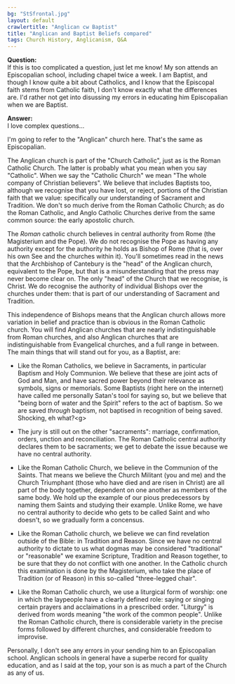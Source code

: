 ```yaml
---
bg: "StSfrontal.jpg"
layout: default
crawlertitle: "Anglican cw Baptist"
title: "Anglican and Baptist Beliefs compared"
tags: Church History, Anglicanism, Q&A
---
```


**Question:**  
If this is too complicated a question, just let me know! My son
attends an Episcopalian school, including chapel twice a week. I am
Baptist, and though I know quite a bit about Catholics, and I know
that the Episcopal faith stems from Catholic faith, I don't know
exactly what the differences are. I'd rather not get into disussing
my errors in educating him Episcopalian when we are Baptist.

**Answer:**  
I love complex questions...

I'm going to refer to the &quot;Anglican&quot; church here. That's
the same as Episcopalian. 


The Anglican church is part of the &quot;Church Catholic&quot;,
just as is the Roman Catholic Church. The latter is probably what you
mean when you say &quot;Catholic&quot;. When we say the &quot;Catholic
Church&quot; we mean &quot;The whole company of Christian believers&quot;.
We believe that includes Baptists too, although we recognise that you
have lost, or reject, portions of the Christian faith that we value:
specifically our understanding of Sacrament and Tradition. We don't
so much derive from the Roman Catholic Church; as do the Roman
Catholic, and Anglo Catholic Churches derive from the same common
source: the early apostolic church. 


The *Roman* catholic church believes in central authority from
Rome (the Magisterium and the Pope). We do not recognise the Pope as
having any authority except for the authority he holds as Bishop of
Rome (that is, over his own See and the churches within it). You'll
sometimes read in the news that the Archbishop of Cantebury is the
&quot;head&quot; of the Anglican church, equivalent to the Pope, but
that is a misunderstanding that the press may never become clear on.
The only &quot;head&quot; of the Church that we recognise, is Christ.
We do recognise the authority of individual Bishops over the churches
under them: that is part of our understanding of Sacrament and
Tradition. 


This independence of Bishops means that the Anglican church allows
more variation in belief and practice than is obvious in the Roman
Catholic church. You will find Anglican churches that are nearly
indistinguishable from Roman churches, and also Anglican churches
that are indistinguishable from Evangelical churches, and a full
range in between. The main things that will stand out for you, as a
Baptist, are: 

- Like the Roman Catholics, we believe in Sacraments, in
particular Baptism and Holy Communion. We believe that these are
joint acts of God and Man, and have sacred power beyond their
relevance as symbols, signs or memorials. Some Baptists (right here
on the internet) have called me personally Satan's tool for saying
so, but we believe that &quot;being born of water and the Spirit&quot;
refers to the act of baptism. So we are saved *through* baptism, not
baptised in recognition of being saved. Shocking, eh what?&lt;g&gt; 

- The jury is still out on the other &quot;sacraments&quot;:
marriage, confirmation, orders, unction and reconciliation. The Roman
Catholic central authority declares them to be sacraments; we get to
debate the issue because we have no central authority. 


- Like the Roman Catholic Church, we believe in the Communion of
the Saints. That means we believe the Church Militant (you and me)
and the Church Triumphant (those who have died and are risen in
Christ) are all part of the body together, dependent on one another
as members of the same body. We hold up the example of our pious
predecessors by naming them Saints and studying their example. Unlike
Rome, we have no central authority to decide who gets to be called
Saint and who doesn't, so we gradually form a concensus. 

- Like the Roman Catholic church, we believe we can find
revelation outside of the Bible: in Tradition and Reason. Since we
have no central authority to dictate to us what dogmas may be
considered &quot;traditional&quot; or &quot;reasonable&quot; we
examine Scripture, Tradition and Reason together, to be sure that
they do not conflict with one another. In the Catholic church this
examination is done by the Magisterium, who take the place of
Tradition (or of Reason) in this so-called &quot;three-legged chair&quot;.

- Like the Roman Catholic church, we use a liturgical form of
worship: one in which the laypeople have a clearly defined role:
saying or singing certain prayers and acclaimations in a prescribed
order. &quot;Liturgy&quot; is derived from words meaning &quot;the
work of the common people&quot;. Unlike the Roman Catholic church,
there is considerable variety in the precise forms followed by
different churches, and considerable freedom to improvise. 

Personally, I don't see any errors in your sending him to an
Episcopalian school. Anglican schools in general have a superbe
record for quality education, and as I said at the top, your son is
as much a part of the Church as any of us. 
